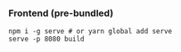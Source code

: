 ### Frontend (pre-bundled)

```shell
npm i -g serve # or yarn global add serve
serve -p 8080 build
```